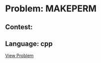 # Problem: MAKEPERM

## Contest: 

## Language: cpp

[View Problem](https://www.codechef.com//problems/MAKEPERM)